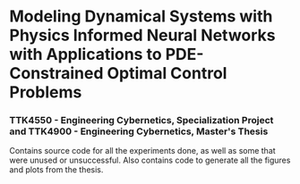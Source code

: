 # Modeling Dynamical Systems with Physics Informed Neural Networks with Applications to PDE-Constrained Optimal Control Problems

### TTK4550 - Engineering Cybernetics, Specialization Project and TTK4900 - Engineering Cybernetics, Master's Thesis

Contains source code for all the experiments done, as well as some that were unused or unsuccessful. Also contains code to generate all the figures and plots from the thesis.
